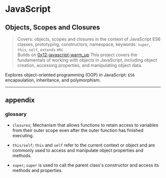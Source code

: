 # JavaScript
## Objects, Scopes and Closures

> Covers: objects, scopes and closures in the context of JavaScript ES6 classes, prototyping, constructors, namespace, keywords: `super`, `this`, `self`, `extends` etc    
> Builds on [0x12-javascript-warm_up](./0x12-javascript-warm_up)
This project covers the fundamentals of working with objects in JavaScript, including object creation, accessing properties, and manipulating object data.

Explores object-oriented programming (OOP) in JavaScript: `ES6` encapsulation, inheritance, and polymorphism.

---
## appendix

### glossary
- `closures`;
Mechanism that allows functions to retain access to variables from their outer scope even after the outer function has finished executing.

- `this/self`;
`this` and `self` refer to the current context or object and are commonly used to access and manipulate object properties and methods.

- `super`;
`super` is used to call the parent class's constructor and access its methods and properties.
